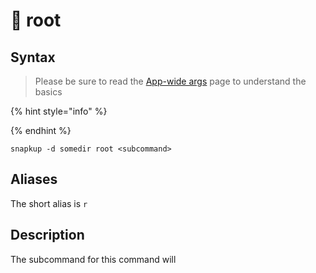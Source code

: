 # 🔖 root

## Syntax

> Please be sure to read the [App-wide args](../../app-wide-args.md) page to understand the basics

{% hint style="info" %}

{% endhint %}

```
snapkup -d somedir root <subcommand>
```

## Aliases

The short alias is `r`

## Description

The subcommand for this command will&#x20;
